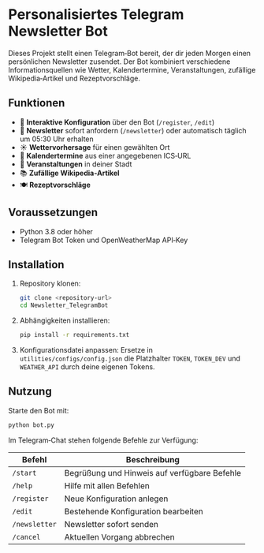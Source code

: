 # Personalisiertes Telegram Newsletter Bot

Dieses Projekt stellt einen Telegram‑Bot bereit, der dir jeden Morgen einen persönlichen Newsletter zusendet. Der Bot kombiniert verschiedene Informationsquellen wie Wetter, Kalendertermine, Veranstaltungen, zufällige Wikipedia‑Artikel und Rezeptvorschläge.

## Funktionen

- 💬 **Interaktive Konfiguration** über den Bot (`/register`, `/edit`)
- 📰 **Newsletter** sofort anfordern (`/newsletter`) oder automatisch täglich um 05:30 Uhr erhalten
- ☀️ **Wettervorhersage** für einen gewählten Ort
- 📅 **Kalendertermine** aus einer angegebenen ICS‑URL
- 🎉 **Veranstaltungen** in deiner Stadt
- 📚 **Zufällige Wikipedia‑Artikel**
- 🍽️ **Rezeptvorschläge**

## Voraussetzungen

- Python 3.8 oder höher
- Telegram Bot Token und OpenWeatherMap API‑Key

## Installation

1. Repository klonen:
   ```bash
   git clone <repository-url>
   cd Newsletter_TelegramBot
   ```
2. Abhängigkeiten installieren:
   ```bash
   pip install -r requirements.txt
   ```
3. Konfigurationsdatei anpassen:
   Ersetze in `utilities/configs/config.json` die Platzhalter `TOKEN`, `TOKEN_DEV` und `WEATHER_API` durch deine eigenen Tokens.

## Nutzung

Starte den Bot mit:
```bash
python bot.py
```

Im Telegram‑Chat stehen folgende Befehle zur Verfügung:

| Befehl       | Beschreibung |
|--------------|--------------|
| `/start`     | Begrüßung und Hinweis auf verfügbare Befehle |
| `/help`      | Hilfe mit allen Befehlen |
| `/register`  | Neue Konfiguration anlegen |
| `/edit`      | Bestehende Konfiguration bearbeiten |
| `/newsletter`| Newsletter sofort senden |
| `/cancel`    | Aktuellen Vorgang abbrechen |

